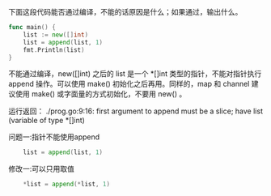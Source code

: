 下面这段代码能否通过编译，不能的话原因是什么；如果通过，输出什么。
```go
func main() {
	list := new([]int)
	list = append(list, 1)
	fmt.Println(list)
}
```
不能通过编译，new([]int) 之后的 list 是一个 *[]int 类型的指针，不能对指针执行 append 操作。可以使用 make() 初始化之后再用。同样的，map 和 channel 建议使用 make() 或字面量的方式初始化，不要用 new() 。

运行返回：
./prog.go:9:16: first argument to append must be a slice; have list (variable of type *[]int)

问题一:指针不能使用append
```go
	list = append(list, 1)
```
修改一:可以只用取值
```go
    *list = append(*list, 1)
```